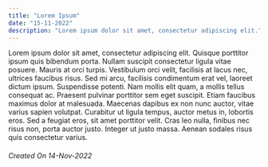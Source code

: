 ```yaml
---
title: "Lorem Ipsum"
date: "15-11-2022"
description: "Lorem ipsum dolor sit amet, consectetur adipiscing elit."
---
```


Lorem ipsum dolor sit amet, consectetur adipiscing elit. Quisque porttitor ipsum quis bibendum porta. Nullam suscipit
consectetur ligula vitae posuere. Mauris at orci turpis. Vestibulum orci velit, facilisis at lacus nec, ultrices
faucibus risus. Sed mi arcu, facilisis condimentum erat vel, laoreet dictum ipsum. Suspendisse potenti. Nam mollis elit
quam, a mollis tellus consequat ac. Praesent pulvinar porttitor sem eget suscipit. Etiam faucibus maximus dolor at
malesuada. Maecenas dapibus ex non nunc auctor, vitae varius sapien volutpat. Curabitur ut ligula tempus, auctor metus
in, lobortis eros. Sed a feugiat eros, sit amet porttitor velit. Cras leo nulla, finibus nec risus non, porta auctor
justo. Integer ut justo massa. Aenean sodales risus quis consectetur varius.

###### Created On 14-Nov-2022
